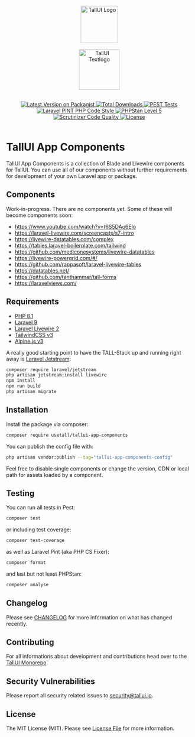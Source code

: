 <p align="center">
    <img src="	https://github.com/usetall/tallui/raw/main/_others/tallui-art/tallui-logo.svg" width="100" alt="TallUI Logo">
    <br><br>
    <img src="	https://github.com/usetall/tallui/raw/main/_others/tallui-art/tallui-textlogo.svg" width="110" alt="TallUI Textlogo">
</p>

<p align="center"><br>
    <a href="https://packagist.org/packages/usetall/tallui-app-components">
    	<img alt="Latest Version on Packagist" src="https://img.shields.io/packagist/v/usetall/tallui-app-components.svg?color=blue&label=Packagist&style=flat-square">
    </a>
    <a href="https://packagist.org/packages/usetall/tallui-app-components">
    	<img alt="Total Downloads" src="https://img.shields.io/packagist/dt/usetall/tallui-app-components.svg?color=blue&label=Downloads&style=flat-square">
    </a>
    <a href="https://github.com/usetall/tallui-app-components/actions/workflows/run-tests.yml">
        <img alt="PEST Tests" src="https://img.shields.io/github/workflow/status/usetall/tallui-app-components/run-tests?color=green&label=PestPHP&style=flat-square">
    </a>
    <a href="https://github.com/usetall/tallui-app-components/actions?query=workflow%3A"Fix+PHP+code+style+issues"+branch%3Amain">
        <img alt="Laravel PINT PHP Code Style" src="https://img.shields.io/github/workflow/status/usetall/tallui-app-components/Fix%20PHP%20code%20style%20issues?color=green&label=Laravel Pint&style=flat-square">
    </a>
    <a href="https://github.com/usetall/tallui-app-components/actions?query=workflow%3A"PHPStan"+branch%3Amain">
        <img alt="PHPStan Level 5" src="https://img.shields.io/github/workflow/status/usetall/tallui-app-components/PHPStan?color=green&label=PHPStan&style=flat-square">
    </a>
    <a href="https://scrutinizer-ci.com/g/usetall/tallui/?branch=main">
        <img alt="Scrutinizer Code Quality" src="https://img.shields.io/scrutinizer/quality/g/usetall/tallui/main?color=green&label=Code%20Quality&style=flat-square">
    </a>
    <a href="https://github.com/usetall/tallui-app-components/blob/main/LICENSE.md">
        <img alt="License" src="https://img.shields.io/github/license/usetall/tallui-app-components?color=blue&label=License&style=flat-square">
    </a>
<br><br></p>

# TallUI App Components

TallUI App Components is a collection of Blade and Livewire components for TallUI. You can use all of our components without further requirements for development of your own Laravel app or package.

## Components

Work-in-progress. There are no components yet. Some of these will become components soon:

- https://www.youtube.com/watch?v=t6S5DAo6Elo
- https://laravel-livewire.com/screencasts/s7-intro
- https://livewire-datatables.com/complex
- https://tables.laravel-boilerplate.com/tailwind
- https://github.com/mediconesystems/livewire-datatables
- https://livewire-powergrid.com/#/
- https://github.com/rappasoft/laravel-livewire-tables
- https://datatables.net/
- https://github.com/tanthammar/tall-forms
- https://laravelviews.com/

## Requirements

- [PHP 8.1](https://www.php.net/)
- [Laravel 9](https://laravel.com/)
- [Laravel Livewire 2](https://laravel-livewire.com/)
- [TailwindCSS v3](https://tailwindcss.com/)
- [Alpine.js v3](https://alpinejs.dev/)

A really good starting point to have the TALL-Stack up and running right away is [Laravel Jetstream](https://jetstream.laravel.com/):

```bash
composer require laravel/jetstream
php artisan jetstream:install livewire
npm install
npm run build
php artisan migrate
```

## Installation

Install the package via composer:

```bash
composer require usetall/tallui-app-components
```

You can publish the config file with:

```bash
php artisan vendor:publish --tag="tallui-app-components-config"
```

Feel free to disable single components or change the version, CDN or local path for assets loaded by a component.

## Testing

You can run all tests in Pest:

```bash
composer test
```

or including test coverage:

```bash
composer test-coverage
```

as well as Laravel Pint (aka PHP CS Fixer):

```bash
composer format
```

and last but not least PHPStan:

```bash
composer analyse
```

## Changelog

Please see [CHANGELOG](CHANGELOG.md) for more information on what has changed recently.

## Contributing

For all informations about development and contributions head over to the [TallUI Monorepo](https://github.com/usetall/tallui).

## Security Vulnerabilities

Please report all security related issues to security@tallui.io.

## License

The MIT License (MIT). Please see [License File](LICENSE.md) for more information.
